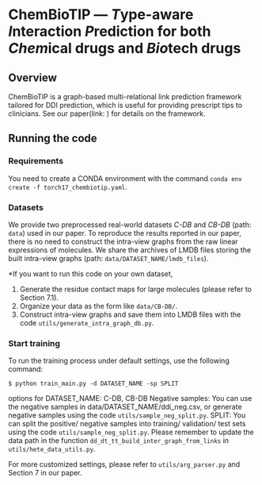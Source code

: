 # ChemBioTIP — *T*ype-aware *I*nteraction *P*rediction for both *Chem*ical drugs and *Bio*tech drugs

## Overview
ChemBioTIP is a graph-based multi-relational link prediction framework tailored for DDI prediction, which is useful for providing prescript tips to clinicians. See our paper(link: ) for details on the framework.

## Running the code 

### Requirements
You need to create a CONDA environment with the command `conda env create -f torch17_chembiotip.yaml`.

### Datasets
We provide two preprocessed real-world datasets _C-DB_ and _CB-DB_ (path: `data`) used in our paper.
To reproduce the results reported in our paper, there is no need to construct the intra-view graphs from the raw linear expressions of molecules.
We share the archives of LMDB files storing the built intra-view graphs (path: `data/DATASET_NAME/lmdb_files`).

*If you want to run this code on your own dataset,
1. Generate the residue contact maps for large molecules (please refer to Section 7.1).
2. Organize your data as the form like `data/CB-DB/`.
3. Construct intra-view graphs and save them into LMDB files with the code `utils/generate_intra_graph_db.py`.

### Start training
To run the training process under default settings, use the following command:
```
$ python train_main.py -d DATASET_NAME -sp SPLIT
```
options for DATASET_NAME: C-DB, CB-DB
Negative samples: You can use the negative samples in data/DATASET_NAME/ddi_neg.csv, or generate negative samples using the code `utils/sample_neg_split.py`.
SPLIT: You can split the positive/ negative samples into training/ validation/ test sets using the code `utils/sample_neg_split.py`. Please remember to update the data path in the function `dd_dt_tt_build_inter_graph_from_links` in `utils/hete_data_utils.py`.

For more customized settings, please refer to `utils/arg_parser.py` and Section 7 in our paper.
